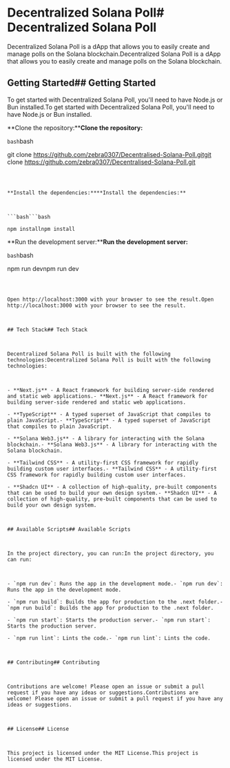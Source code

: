 # Decentralized Solana Poll# Decentralized Solana Poll



Decentralized Solana Poll is a dApp that allows you to easily create and manage polls on the Solana blockchain.Decentralized Solana Poll is a dApp that allows you to easily create and manage polls on the Solana blockchain.



## Getting Started## Getting Started



To get started with Decentralized Solana Poll, you'll need to have Node.js or Bun installed.To get started with Decentralized Solana Poll, you'll need to have Node.js or Bun installed.



**Clone the repository:****Clone the repository:**



```bash```bash

git clone https://github.com/zebra0307/Decentralised-Solana-Poll.gitgit clone https://github.com/zebra0307/Decentralised-Solana-Poll.git

``````



**Install the dependencies:****Install the dependencies:**



```bash```bash

npm installnpm install

``````



**Run the development server:****Run the development server:**



```bash```bash

npm run devnpm run dev

``````



Open http://localhost:3000 with your browser to see the result.Open http://localhost:3000 with your browser to see the result.



## Tech Stack## Tech Stack



Decentralized Solana Poll is built with the following technologies:Decentralized Solana Poll is built with the following technologies:



- **Next.js** - A React framework for building server-side rendered and static web applications.- **Next.js** - A React framework for building server-side rendered and static web applications.

- **TypeScript** - A typed superset of JavaScript that compiles to plain JavaScript.- **TypeScript** - A typed superset of JavaScript that compiles to plain JavaScript.

- **Solana Web3.js** - A library for interacting with the Solana blockchain.- **Solana Web3.js** - A library for interacting with the Solana blockchain.

- **Tailwind CSS** - A utility-first CSS framework for rapidly building custom user interfaces.- **Tailwind CSS** - A utility-first CSS framework for rapidly building custom user interfaces.

- **Shadcn UI** - A collection of high-quality, pre-built components that can be used to build your own design system.- **Shadcn UI** - A collection of high-quality, pre-built components that can be used to build your own design system.



## Available Scripts## Available Scripts



In the project directory, you can run:In the project directory, you can run:



- `npm run dev`: Runs the app in the development mode.- `npm run dev`: Runs the app in the development mode.

- `npm run build`: Builds the app for production to the .next folder.- `npm run build`: Builds the app for production to the .next folder.

- `npm run start`: Starts the production server.- `npm run start`: Starts the production server.

- `npm run lint`: Lints the code.- `npm run lint`: Lints the code.



## Contributing## Contributing



Contributions are welcome! Please open an issue or submit a pull request if you have any ideas or suggestions.Contributions are welcome! Please open an issue or submit a pull request if you have any ideas or suggestions.



## License## License



This project is licensed under the MIT License.This project is licensed under the MIT License.

